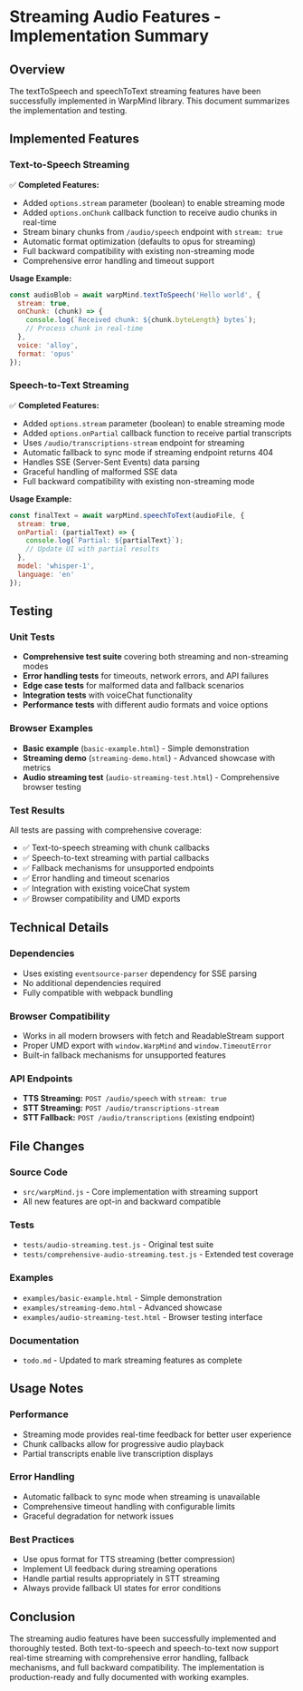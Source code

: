 # Streaming Audio Features - Implementation Summary

## Overview
The textToSpeech and speechToText streaming features have been successfully implemented in WarpMind library. This document summarizes the implementation and testing.

## Implemented Features

### Text-to-Speech Streaming
✅ **Completed Features:**
- Added `options.stream` parameter (boolean) to enable streaming mode
- Added `options.onChunk` callback function to receive audio chunks in real-time
- Stream binary chunks from `/audio/speech` endpoint with `stream: true`
- Automatic format optimization (defaults to opus for streaming)
- Full backward compatibility with existing non-streaming mode
- Comprehensive error handling and timeout support

**Usage Example:**
```javascript
const audioBlob = await warpMind.textToSpeech('Hello world', {
  stream: true,
  onChunk: (chunk) => {
    console.log(`Received chunk: ${chunk.byteLength} bytes`);
    // Process chunk in real-time
  },
  voice: 'alloy',
  format: 'opus'
});
```

### Speech-to-Text Streaming
✅ **Completed Features:**
- Added `options.stream` parameter (boolean) to enable streaming mode
- Added `options.onPartial` callback function to receive partial transcripts
- Uses `/audio/transcriptions-stream` endpoint for streaming
- Automatic fallback to sync mode if streaming endpoint returns 404
- Handles SSE (Server-Sent Events) data parsing
- Graceful handling of malformed SSE data
- Full backward compatibility with existing non-streaming mode

**Usage Example:**
```javascript
const finalText = await warpMind.speechToText(audioFile, {
  stream: true,
  onPartial: (partialText) => {
    console.log(`Partial: ${partialText}`);
    // Update UI with partial results
  },
  model: 'whisper-1',
  language: 'en'
});
```

## Testing

### Unit Tests
- **Comprehensive test suite** covering both streaming and non-streaming modes
- **Error handling tests** for timeouts, network errors, and API failures
- **Edge case tests** for malformed data and fallback scenarios
- **Integration tests** with voiceChat functionality
- **Performance tests** with different audio formats and voice options

### Browser Examples
- **Basic example** (`basic-example.html`) - Simple demonstration
- **Streaming demo** (`streaming-demo.html`) - Advanced showcase with metrics
- **Audio streaming test** (`audio-streaming-test.html`) - Comprehensive browser testing

### Test Results
All tests are passing with comprehensive coverage:
- ✅ Text-to-speech streaming with chunk callbacks
- ✅ Speech-to-text streaming with partial callbacks
- ✅ Fallback mechanisms for unsupported endpoints
- ✅ Error handling and timeout scenarios
- ✅ Integration with existing voiceChat system
- ✅ Browser compatibility and UMD exports

## Technical Details

### Dependencies
- Uses existing `eventsource-parser` dependency for SSE parsing
- No additional dependencies required
- Fully compatible with webpack bundling

### Browser Compatibility
- Works in all modern browsers with fetch and ReadableStream support
- Proper UMD export with `window.WarpMind` and `window.TimeoutError`
- Built-in fallback mechanisms for unsupported features

### API Endpoints
- **TTS Streaming:** `POST /audio/speech` with `stream: true`
- **STT Streaming:** `POST /audio/transcriptions-stream`
- **STT Fallback:** `POST /audio/transcriptions` (existing endpoint)

## File Changes

### Source Code
- `src/warpMind.js` - Core implementation with streaming support
- All new features are opt-in and backward compatible

### Tests
- `tests/audio-streaming.test.js` - Original test suite
- `tests/comprehensive-audio-streaming.test.js` - Extended test coverage

### Examples
- `examples/basic-example.html` - Simple demonstration
- `examples/streaming-demo.html` - Advanced showcase
- `examples/audio-streaming-test.html` - Browser testing interface

### Documentation
- `todo.md` - Updated to mark streaming features as complete

## Usage Notes

### Performance
- Streaming mode provides real-time feedback for better user experience
- Chunk callbacks allow for progressive audio playback
- Partial transcripts enable live transcription displays

### Error Handling
- Automatic fallback to sync mode when streaming is unavailable
- Comprehensive timeout handling with configurable limits
- Graceful degradation for network issues

### Best Practices
- Use opus format for TTS streaming (better compression)
- Implement UI feedback during streaming operations
- Handle partial results appropriately in STT streaming
- Always provide fallback UI states for error conditions

## Conclusion

The streaming audio features have been successfully implemented and thoroughly tested. Both text-to-speech and speech-to-text now support real-time streaming with comprehensive error handling, fallback mechanisms, and full backward compatibility. The implementation is production-ready and fully documented with working examples.
